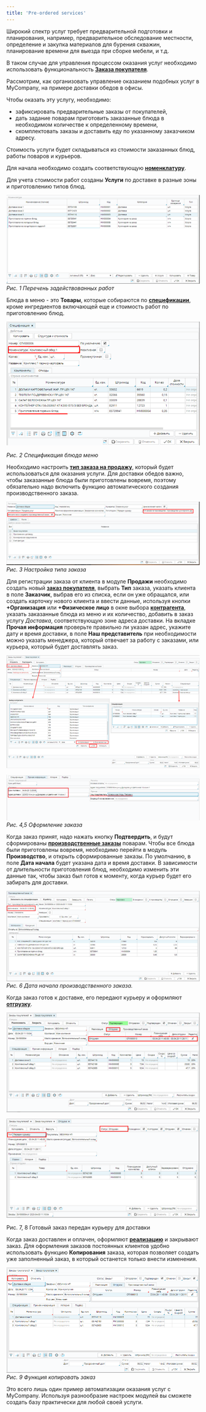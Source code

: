 ```yaml
---
title: 'Pre-ordered services'
---
```


Широкий спектр услуг требует предварительной подготовки и планирования, например, предварительное обследование местности, определение и закупка материалов для бурения скважин, планирование времени для выезда при сборке мебели, и т.д.

В таком случае для управления процессом оказания услуг необходимо использовать функциональность **[Заказа покупателя](Customer_orders.md)**.

Рассмотрим, как организовать управление оказанием подобных услуг в MyCompany, на примере доставки обедов в офисы.

Чтобы оказать эту услугу, необходимо:

-   зафиксировать предварительные заказы от покупателей,
-   дать задание поварам приготовить заказанные блюда в необходимом количестве к определенному времени,
-   скомплектовать заказы и доставить еду по указанному заказчиком адресу.

Стоимость услуги будет складываться из стоимости заказанных блюд, работы поваров и курьеров.

Для начала необходимо создать соответствующую [**номенклатуру**](Items_directory.md).

Для учета стоимости работ созданы **Услуги** по доставке в разные зоны и приготовлению типов блюд.

![](images/Pre-ordered_services_1.png)
*Рис. 1 Перечень задействованных работ*

Блюда в меню - это **Товары**, которые собираются по [**спецификации**](Bills_of_Materials.md), кроме ингредиентов включающей еще и стоимость работ по приготовлению блюд.

![](images/Pre-ordered_services_2.png)
 
*Рис. 2 Спецификация блюда меню*

  

Необходимо настроить [**тип заказа на продажу**](Customer_order_types.md), который будет использоваться для оказания услуги. Для доставки обедов важно, чтобы заказанные блюда были приготовлены вовремя, поэтому обязательно надо включить функцию автоматического создания производственного заказа.

![](images/Pre-ordered_services_3.png)
*Рис. 3 Настройка типа заказа*

  

Для регистрации заказа от клиента в модуле **Продажи** необходимо создать новый [**заказ покупателя**](Customer_orders.md), выбрать **Тип** заказа, указать клиента в поле **Заказчик**, выбрав его из списка, если он уже обращался, или создать карточку нового клиента и ввести данные, используя кнопки **+Организация** или **+Физическое лицо** в окне выбора **[контрагента](Partners_directory.md)**, указать заказанные блюда из меню и их количество, добавить в заказ услугу *Доставка*, соответствующую зоне адреса доставки. На вкладке **Прочая информация** проверьте правильно ли указан адрес, укажите дату и время доставки, в поле **Наш представитель** при необходимости можно указать менеджера, который отвечает за работу с заказами, или курьера, который будет доставлять заказ.

![](images/Pre-ordered_services_4.png)

![](images/Pre-ordered_services_5.png)
*Рис. 4,5 Оформление заказа*

  

Когда заказ принят, надо нажать кнопку **Подтвердить**, и будут сформированы [**производственные заказы**](Auto_created_manufacturing_order_from_customer_order.md) поварам. Чтобы все блюда были приготовлены вовремя, необходимо перейти в модуль **Производство**, и открыть сформированные заказы. По умолчанию, в поле **Дата начала** будет указана дата и время доставки. В зависимости от длительности приготовления блюд, необходимо изменить эти данные так, чтобы заказ был готов к моменту, когда курьер будет его забирать для доставки.

![](images/Pre-ordered_services_6.png)
*Рис. 6 Дата начала производственного заказа.*

  

Когда заказ готов к доставке, его передают курьеру и оформляют [**отгрузку**](Shipments.md).

![](images/Pre-ordered_services_7.png)

![](images/Pre-ordered_services_8.png)

Рис. 7, 8 Готовый заказ передан курьеру для доставки

  

Когда заказ доставлен и оплачен, оформляют [**реализацию**](Customer_invoice_and_Payment_collection.md) и закрывают заказ. Для оформления заказов постоянных клиентов удобно использовать функцию **Копирования** заказа, которая позволяет создать уже заполненный заказ, в который останется только внести изменения.

![](images/Pre-ordered_services_9.png)
*Рис. 9 Функция копировать заказ*

  

Это всего лишь один пример автоматизации оказания услуг с MyCompany. Используя разнообразие настроек модулей вы сможете создать базу практически для любой своей услуги.

  

  


